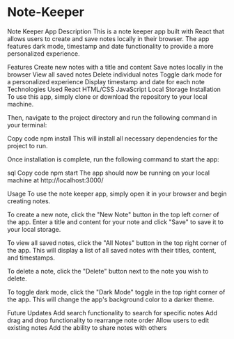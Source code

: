 # Note-Keeper
Note Keeper App
Description
This is a note keeper app built with React that allows users to create and save notes locally in their browser. The app features dark mode, timestamp and date functionality to provide a more personalized experience.

Features
Create new notes with a title and content
Save notes locally in the browser
View all saved notes
Delete individual notes
Toggle dark mode for a personalized experience
Display timestamp and date for each note
Technologies Used
React
HTML/CSS
JavaScript
Local Storage
Installation
To use this app, simply clone or download the repository to your local machine.

Then, navigate to the project directory and run the following command in your terminal:

Copy code
npm install
This will install all necessary dependencies for the project to run.

Once installation is complete, run the following command to start the app:

sql
Copy code
npm start
The app should now be running on your local machine at http://localhost:3000/

Usage
To use the note keeper app, simply open it in your browser and begin creating notes.

To create a new note, click the "New Note" button in the top left corner of the app. Enter a title and content for your note and click "Save" to save it to your local storage.

To view all saved notes, click the "All Notes" button in the top right corner of the app. This will display a list of all saved notes with their titles, content, and timestamps.

To delete a note, click the "Delete" button next to the note you wish to delete.

To toggle dark mode, click the "Dark Mode" toggle in the top right corner of the app. This will change the app's background color to a darker theme.

Future Updates
Add search functionality to search for specific notes
Add drag and drop functionality to rearrange note order
Allow users to edit existing notes
Add the ability to share notes with others
